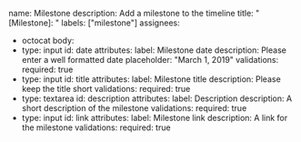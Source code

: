 name: Milestone
description: Add a milestone to the timeline
title: "[Milestone]: "
labels: ["milestone"]
assignees:
  - octocat
body:
  - type: input
    id: date
    attributes:
      label: Milestone date
      description: Please enter a well formatted date
      placeholder: "March 1, 2019"
    validations:
      required: true
  - type: input
    id: title
    attributes:
      label: Milestone title
      description: Please keep the title short
    validations:
      required: true
  - type: textarea
    id: description
    attributes:
      label: Description
      description: A short description of the milestone
    validations:
      required: true
  - type: input
    id: link
    attributes:
      label: Milestone link
      description: A link for the milestone
    validations:
      required: true